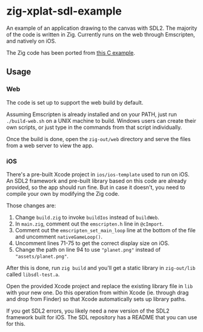 # zig-xplat-sdl-example
An example of an application drawing to the canvas with SDL2. The majority of the code is written in Zig. Currently runs on the web through Emscripten, and natively on iOS.

The Zig code has been ported from [this C example](https://www.jamesfmackenzie.com/2019/12/01/webassembly-graphics-with-sdl/).

## Usage
### Web
The code is set up to support the web build by default.

Assuming Emscripten is already installed and on your PATH, just run `./build-web.sh` on a UNIX machine to build. Windows users can create their own scripts, or just type in the commands from that script individually.

Once the build is done, open the `zig-out/web` directory and serve the files from a web server to view the app.

### iOS
There's a pre-built Xcode project in `ios/ios-template` used to run on iOS. An SDL2 framework and pre-built library based on this code are already provided, so the app should run fine. But in case it doesn't, you need to compile your own by modifying the Zig code.

Those changes are:

1. Change `build.zig` to invoke `buildIos` instead of `buildWeb`.
2. In `main.zig`, comment out the `emscripten.h` line in `@cImport`.
3. Comment out the `emscripten_set_main_loop` line at the bottom of the file and uncomment `nativeGameLoop()`.
4. Uncomment lines 71-75 to get the correct display size on iOS.
5. Change the path on line 94 to use `"planet.png"` instead of `"assets/planet.png"`.

After this is done, run `zig build` and you'll get a static library in `zig-out/lib` called `libsdl-test.a`.

Open the provided Xcode project and replace the existing library file in `lib` with your new one. Do this operation from within Xcode (ie. through drag and drop from Finder) so that Xcode automatically sets up library paths.

If you get SDL2 errors, you likely need a new version of the SDL2 framework built for iOS. The SDL repository has a README that you can use for this.
